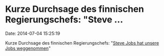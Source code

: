 Kurze Durchsage des finnischen Regierungschefs: \"Steve \...
============================================================

Date: 2014-07-04 15:25:19

Kurze Durchsage des finnischen Regierungschefs: \"[Steve Jobs hat unsere
Jobs
weggenommen](http://futurezone.at/digital-life/steve-jobs-hat-unsere-jobs-weggenommen/73.351.227)\"
